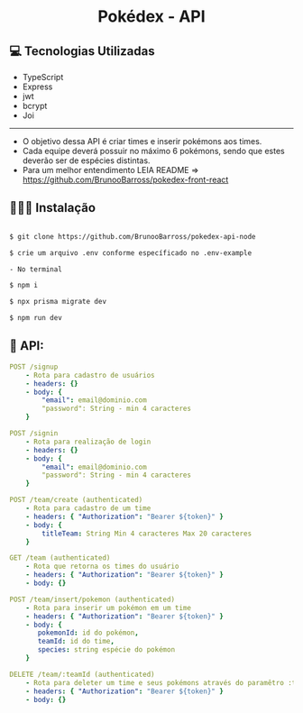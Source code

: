 <p align="center">
  <h1 align="center">
    Pokédex -  API
  </h1>
</p>

## 💻 Tecnologias Utilizadas

- TypeScript
- Express
- jwt
- bcrypt
- Joi

---

 - O objetivo dessa API é criar times e inserir pokémons aos times.
 - Cada equipe deverá possuir no máximo 6 pokémons, sendo que estes deverão ser de espécies distintas. 
 - Para um melhor entendimento LEIA README =>  https://github.com/BrunooBarross/pokedex-front-react


## 👨🏻‍💻 Instalação

```bash

$ git clone https://github.com/BrunooBarross/pokedex-api-node

$ crie um arquivo .env conforme específicado no .env-example

- No terminal

$ npm i

$ npx prisma migrate dev

$ npm run dev

```

## 🚀 API:

```yml
POST /signup
    - Rota para cadastro de usuários
    - headers: {}
    - body: {
        "email": email@dominio.com
        "password": String - min 4 caracteres
    }
```

```yml
POST /signin
    - Rota para realização de login
    - headers: {}
    - body: {
        "email": email@dominio.com
        "password": String - min 4 caracteres
    }
```

```yml
POST /team/create (authenticated)
    - Rota para cadastro de um time
    - headers: { "Authorization": "Bearer ${token}" }
    - body: {
        titleTeam: String Min 4 caracteres Max 20 caracteres
    }
```

```yml
GET /team (authenticated)
    - Rota que retorna os times do usuário
    - headers: { "Authorization": "Bearer ${token}" }
    - body: {}
```

```yml
POST /team/insert/pokemon (authenticated)
    - Rota para inserir um pokémon em um time
    - headers: { "Authorization": "Bearer ${token}" }
    - body: {
       pokemonId: id do pokémon,
       teamId: id do time,
       species: string espécie do pokémon
    }
```

```yml
DELETE /team/:teamId (authenticated)
    - Rota para deleter um time e seus pokémons através do paramêtro :teamId
    - headers: { "Authorization": "Bearer ${token}" }
    - body: {}
```
